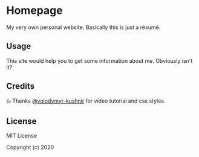 # Homepage
My very own personal website. Basically this is just a résumé.

## Usage
This site would help you to get some information about me. Obviously isn't it?

## Credits
`👍` Thanks [@volodymyr-kushnir](https://github.com/volodymyr-kushnir) for video tutorial and css styles.

## License
MIT License

Copyright (c) 2020 
